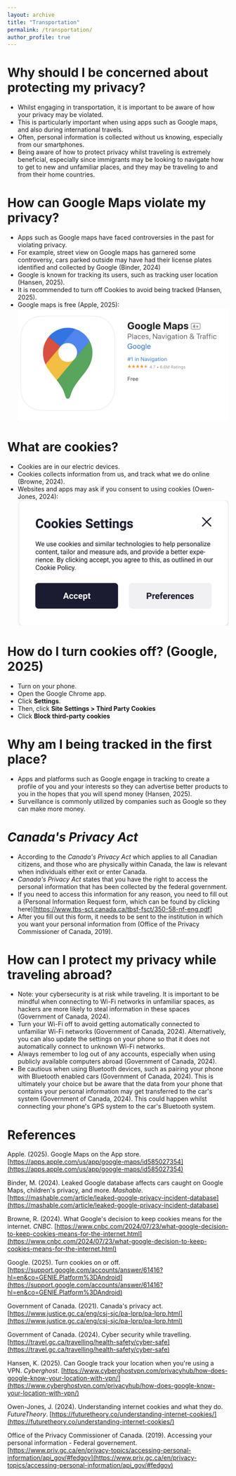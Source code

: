 ```yaml
---
layout: archive
title: "Transportation"
permalink: /transportation/
author_profile: true
---
```

# Why should I be concerned about protecting my privacy?
- Whilst engaging in transportation, it is important to be aware of how your privacy may be violated.
- This is particularly important when using apps such as Google maps, and also during international travels.
- Often, personal information is collected without us knowing, especially from our smartphones.
- Being aware of how to protect privacy whilst traveling is extremely beneficial, especially since immigrants may be looking to navigate how to get to new and unfamiliar places, and they may be traveling to and from their home countries.

# How can Google Maps violate my privacy?
- Apps such as Google maps have faced controversies in the past for violating privacy.
- For example, street view on Google maps has garnered some controversy, cars parked outside may have had their license plates identified and collected by Google (Binder, 2024)
- Google is known for tracking its users, such as tracking user location (Hansen, 2025).
- It is recommended to turn off Cookies to avoid being tracked (Hansen, 2025).
- Google maps is free (Apple, 2025):
![Google Image](../images/google.png)

# What are cookies?
- Cookies are in our electric devices.
- Cookies collects information from us, and track what we do online (Browne, 2024).
- Websites and apps may ask if you consent to using cookies (Owen-Jones, 2024):
![Cookies Image](../images/cookies.png)

# How do I turn cookies off? (Google, 2025)
- Turn on your phone.
- Open the Google Chrome app.
- Click **Settings**.
- Then, click **Site Settings > Third Party Cookies**
- Click **Block third-party cookies**

# Why am I being tracked in the first place?
- Apps and platforms such as Google engage in tracking to create a profile of you and your interests so they can advertise better products to you in the hopes that you will spend money (Hansen, 2025).
- Surveillance is commonly utilized by companies such as Google so they can make more money.

# *Canada's Privacy Act*
- According to the *Canada's Privacy Act* which applies to all Canadian citizens, and those who are physically within Canada, the law is relevant when individuals either exit or enter Canada.
- *Canada's Privacy Act* states that you have the right to access the personal information that has been collected by the federal government.
- If you need to access this information for any reason, you need to fill out a (Personal Information Request form, which can be found by clicking here)[https://www.tbs-sct.canada.ca/tbsf-fsct/350-58-nf-eng.pdf]
- After you fill out this form, it needs to be sent to the institution in which you want your personal information from (Office of the Privacy Commissioner of Canada, 2019).

# How can I protect my privacy while traveling abroad?
- Note: your cybersecurity is at risk while traveling. It is important to be mindful when connecting to Wi-Fi networks in unfamiliar spaces, as hackers are more likely to steal information in these spaces (Government of Canada, 2024).
- Turn your Wi-Fi off to avoid getting automatically connected to unfamiliar Wi-Fi networks (Government of Canada, 2024). Alternatively, you can also update the settings on your phone so that it does not automatically connect to unknown Wi-Fi networks.
- Always remember to log out of any accounts, especially when using publicly available computers abroad (Government of Canada, 2024).
- Be cautious when using Bluetooth devices, such as pairing your phone with Bluetooth enabled cars (Government of Canada, 2024). This is ultimately your choice but be aware that the data from your phone that contains your personal information may get transferred to the car's system (Government of Canada, 2024). This could happen whilst connecting your phone's GPS system to the car's Bluetooth system.

# References
Apple. (2025). Google Maps on the App store. [https://apps.apple.com/us/app/google-maps/id585027354](https://apps.apple.com/us/app/google-maps/id585027354)

Binder, M. (2024). Leaked Google database affects cars caught on Google Maps, children's privacy, and more. *Mashable*. [https://mashable.com/article/leaked-google-privacy-incident-database](https://mashable.com/article/leaked-google-privacy-incident-database)

Browne, R. (2024). What Google's decision to keep cookies means for the internet. *CNBC*. [https://www.cnbc.com/2024/07/23/what-google-decision-to-keep-cookies-means-for-the-internet.html](https://www.cnbc.com/2024/07/23/what-google-decision-to-keep-cookies-means-for-the-internet.html)

Google. (2025). Turn cookies on or off. [https://support.google.com/accounts/answer/61416?hl=en&co=GENIE.Platform%3DAndroid](https://support.google.com/accounts/answer/61416?hl=en&co=GENIE.Platform%3DAndroid)

Government of Canada. (2021). Canada's privacy act. [https://www.justice.gc.ca/eng/csj-sjc/pa-lprp/pa-lprp.html](https://www.justice.gc.ca/eng/csj-sjc/pa-lprp/pa-lprp.html)

Government of Canada. (2024). Cyber security while travelling. [https://travel.gc.ca/travelling/health-safety/cyber-safe](https://travel.gc.ca/travelling/health-safety/cyber-safe)

Hansen, K. (2025). Can Google track your location when you're using a VPN. *Cyberghost*. [https://www.cyberghostvpn.com/privacyhub/how-does-google-know-your-location-with-vpn/](https://www.cyberghostvpn.com/privacyhub/how-does-google-know-your-location-with-vpn/)

Owen-Jones, J. (2024). Understanding internet cookies and what they do. *FutureTheory*. [https://futuretheory.co/understanding-internet-cookies/](https://futuretheory.co/understanding-internet-cookies/)

Office of the Privacy Commissioner of Canada. (2019). Accessing your personal information - Federal governement. [https://www.priv.gc.ca/en/privacy-topics/accessing-personal-information/api_gov/#fedgov](https://www.priv.gc.ca/en/privacy-topics/accessing-personal-information/api_gov/#fedgov)

